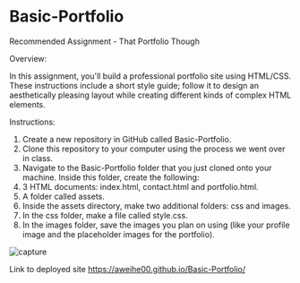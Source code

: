 # Basic-Portfolio
Recommended Assignment - That Portfolio Though

Overview:

In this assignment, you'll build a professional portfolio site using HTML/CSS. These instructions include a short style guide; follow it to design an aesthetically pleasing layout while creating different kinds of complex HTML elements.

Instructions:
1. Create a new repository in GitHub called Basic-Portfolio.
2. Clone this repository to your computer using the process we went over in class.
3. Navigate to the Basic-Portfolio folder that you just cloned onto your machine. Inside this folder, create the following:
4. 3 HTML documents: index.html, contact.html and portfolio.html.
5. A folder called assets.
6. Inside the assets directory, make two additional folders: css and images.
7. In the css folder, make a file called style.css.
8. In the images folder, save the images you plan on using (like your profile image and the placeholder images for the portfolio).

![capture](https://user-images.githubusercontent.com/56567819/69487338-94b5bc00-0e1d-11ea-915a-c60201bee8ac.png)

Link to deployed site https://aweihe00.github.io/Basic-Portfolio/
